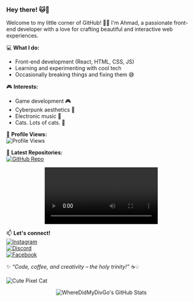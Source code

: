 ### Hey there! 🐱💖

Welcome to my little corner of GitHub! 🌸✨ I'm Ahmad, a passionate front-end developer with a love for crafting beautiful and interactive web experiences.

💻 **What I do:**
- Front-end development (React, HTML, CSS, JS)
- Learning and experimenting with cool tech
- Occasionally breaking things and fixing them 😅

🎮 **Interests:**
- Game development 🎮
- Cyberpunk aesthetics 🌆
- Electronic music 🎵
- Cats. Lots of cats. 🐾

🌟 **Profile Views:**  
![Profile Views](https://komarev.com/ghpvc/?username=WhereDidMyDivGo&color=ff69b4&style=flat-square)

📜 **Latest Repositories:**  
[![GitHub Repo](https://github-readme-stats.vercel.app/api/pin/?username=WhereDidMyDivGo&repo=v-day&theme=jolly&cache_seconds=1800)](https://github.com/WhereDidMyDivGo/v-day)

<p align="center">   
  <video src="https://youtu.be/mqCLaWupsTU" controls></video>
</p>

📫 **Let's connect!**  
[![Instagram](https://img.shields.io/badge/Instagram-%23E4405F.svg?style=for-the-badge&logo=Instagram&logoColor=white)](https://www.instagram.com/ahmad.officially/)  
[![Discord](https://img.shields.io/badge/Discord-%237289DA.svg?style=for-the-badge&logo=discord&logoColor=white)](https://discord.com/users/daddynull)  
[![Facebook](https://img.shields.io/badge/Facebook-%231877F2.svg?style=for-the-badge&logo=facebook&logoColor=white)](https://www.facebook.com/profile.php?id=100035848812247)  

✨ _“Code, coffee, and creativity – the holy trinity!”_ ☕💡

![Cute Pixel Cat](https://media.giphy.com/media/JIX9t2j0ZTN9S/giphy.gif)

<p align="center">   
  <img src="https://github-readme-stats.vercel.app/api?username=WhereDidMyDivGo&show_icons=true&theme=jolly" alt="WhereDidMyDivGo's GitHub Stats"/>
</p>
